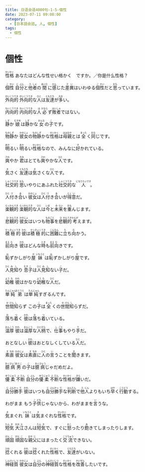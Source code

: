```yaml
---
title: 日语会语4000句-1-5-個性
date: 2023-07-11 09:08:00
category:
  - [日本語会話, 人, 個性]
tags:
  - 個性
---
```


# 個性

<ruby>性<rt>せい</rt>格<rt>かく</rt></ruby>
あなたはどんな性せい格かく　ですか。／你是什么性格？

<ruby>個<rt>こ</rt>性<rt>せい</rt></ruby>
<ruby>自<rt>じ</rt>分<rt>ぶん</rt>と<rt></rt>他<rt>た</rt>者<rt>しゃ</rt>の<rt></rt>間<rt>あいだ</rt>に<rt></rt>感<rt>かん</rt>じた<rt></rt>差<rt>さ</rt>異<rt>い</rt>はいわゆる<rt></rt>個<rt>こ</rt>性<rt>せい</rt>だと<rt></rt>思<rt>おも</rt>っています。</ruby>

<ruby>外<rt>がい</rt>向<rt>こう</rt>的<rt>てき</rt></ruby>
<ruby>外<rt>がい</rt>向<rt>こう</rt>的<rt>てき</rt>な<rt></rt>人<rt>ひと</rt>は<rt></rt>友<rt>とも</rt>達<rt>だち</rt>が<rt></rt>多<rt>おお</rt>い。</ruby>

<ruby>内<rt>ない</rt>向<rt>こう</rt>的<rt>てき</rt></ruby>
<ruby>内<rt>ない</rt>向<rt>こう</rt>的<rt>てき</rt>な<rt></rt>人<rt>は</rt>必<rt>かなら</rt>ず<rt></rt>敗<rt>はい</rt>者<rt>しゃ</rt>ではない。</ruby>

<ruby>静<rt>しず</rt>か</ruby>
<ruby>娘<rt>むすめ</rt>は<rt></rt>静<rt>しず</rt>かな<rt></rt>女<rt>おんな</rt>の<rt></rt>子<rt>こ</rt>です。</ruby>

<ruby>物<rt>もの</rt>静<rt>しず</rt>か</ruby>
<ruby>彼<rt>かの</rt>女<rt>じょ</rt>の<rt></rt>物<rt>もの</rt>静<rt>しず</rt>かな<rt></rt>性<rt>せい</rt>格<rt>かく</rt>は<rt></rt>母<rt>はは</rt>親<rt>おや</rt>とは<rt></rt>全<rt>まった</rt>く<rt></rt>同<rt>おな</rt>じです。</ruby>

<ruby>明<rt>あか</rt>るい</ruby>
<ruby>明<rt>あか</rt>るい<rt></rt>性<rt>せい</rt>格<rt>かく</rt>なので、みんなに<rt></rt>好<rt>す</rt>かれている。</ruby>

<ruby>爽<rt>さわ</rt>やか</ruby>
<ruby>君<rt>きみ</rt>はとても<rt></rt>爽<rt>さわ</rt>やかな<rt></rt>人<rt>ひと</rt>です。</ruby>

<ruby>気<rt>き</rt>さく</ruby>
<ruby>友<rt>とも</rt>達<rt>だち</rt>は<rt></rt>気<rt>き</rt>さくな<rt></rt>人<rt>ひと</rt>です。</ruby>

<ruby>社<rt>しゃ</rt>交<rt>こう</rt>的<rt>てき</rt></ruby>
<ruby>思<rt>おも</rt>いやりにあふれた<rt></rt>社<rt>しゃ</rt>交<rt>こう</rt>的<rt>てき</rt>な<rt></rt>人<rt>になりたいです</rt>。</ruby>

<ruby>人<rt>ひと</rt>付<rt>づ</rt>き<rt></rt>合<rt>あ</rt>い</ruby>
<ruby>彼<rt>かの</rt>女<rt>じょ</rt>は<rt></rt>人<rt>ひと</rt>付<rt>づ</rt>き<rt></rt>合<rt>あ</rt>いが<rt></rt>得<rt>とく</rt>意<rt>い</rt>だ。</ruby>

<ruby>楽<rt>らっ</rt>観<rt>かん</rt>的<rt>てき</rt></ruby>
<ruby>楽<rt>らっ</rt>観<rt>かん</rt>的<rt>てき</rt>な<rt></rt>人<rt>ひと</rt>は<rt></rt>今<rt>いま</rt>と<rt></rt>未<rt>み</rt>来<rt>らい</rt>を<rt></rt>重<rt>おも</rt>んじます。</ruby>

<ruby>悲<rt>ひ</rt>観<rt>かん</rt>的<rt>てき</rt></ruby>
<ruby>彼<rt>かの</rt>女<rt>じょ</rt>はいつも<rt></rt>物<rt>もの</rt>事<rt>ごと</rt>を<rt></rt>悲<rt>ひ</rt>観<rt>かん</rt>的<rt>てき</rt>考<rt>かんが</rt>えます。</ruby>

<ruby>積<rt>せっ</rt>極<rt>きょく</rt>的<rt>てき</rt></ruby>
<ruby>彼<rt>かれ</rt>は<rt></rt>積<rt>せっ</rt>極<rt>きょく</rt>的<rt>てき</rt>に<rt></rt>困<rt>こん</rt>難<rt>なん</rt>に<rt></rt>立<rt>た</rt>ち<rt></rt>向<rt>む</rt>かう。</ruby>

<ruby>前<rt>まえ</rt>向<rt>む</rt>き</ruby>
<ruby>彼<rt>かれ</rt>はどんな<rt></rt>時<rt>とき</rt>も<rt></rt>前<rt>まえ</rt>向<rt>む</rt>きです。</ruby>

<ruby>恥<rt>は</rt>ずかしがり<rt></rt>屋<rt>や</rt></ruby>
<ruby>妹<rt>いもうと</rt>は<rt></rt>恥<rt>は</rt>ずかしがり<rt></rt>屋<rt>や</rt>です。</ruby>

<ruby>人<rt>ひと</rt>見<rt>み</rt>知<rt>し</rt>り</ruby>
<ruby>息<rt>むす</rt>子<rt>こ</rt>は<rt></rt>人<rt>ひと</rt>見<rt>み</rt>知<rt>し</rt>ない<rt></rt>子<rt>こ</rt>だ。</ruby>

<ruby>幼<rt>よう</rt>稚<rt>ち</rt></ruby>
<ruby>彼<rt>かれ</rt>はかなり<rt></rt>幼<rt>よう</rt>稚<rt>ち</rt>な<rt></rt>人<rt>ひと</rt>だ。</ruby>

<ruby>単<rt>たん</rt>純<rt>じゅん</rt></ruby>
<ruby>弟<rt>おとうと</rt>は<rt></rt>単<rt>たん</rt>純<rt>じゅん</rt>すぎるんです。</ruby>

<ruby>世<rt>せ</rt>間<rt>けん</rt>知<rt>し</rt>らず</ruby>
<ruby>この<rt></rt>子<rt>こ</rt>は<rt></rt>全<rt>まった</rt>くの<rt></rt>世<rt>せ</rt>間<rt>けん</rt>知<rt>し</rt>らずだ。</ruby>

<ruby>落<rt>お</rt>ち<rt></rt>着<rt>つ</rt>く</ruby>
<ruby>彼<rt>かれ</rt>は<rt></rt>落<rt>お</rt>ち<rt></rt>着<rt>つ</rt>いている。</ruby>

<ruby>温<rt>おん</rt>厚<rt>こう</rt></ruby>
<ruby>彼<rt>かれ</rt>は<rt></rt>温<rt>おん</rt>厚<rt>こう</rt>な<rt></rt>人<rt>ひと</rt>柄<rt>がら</rt>で、<rt></rt>仕<rt>し</rt>事<rt>ごと</rt>もやり<rt></rt>手<rt>て</rt>だ。</ruby>

<ruby>おとなしい</ruby>
<ruby>彼<rt>かれ</rt>はおとなしくしている<rt></rt>人<rt>ひと</rt>だ。</ruby>

<ruby>素<rt>す</rt>直<rt>なお</rt></ruby>
<ruby>彼<rt>かの</rt>女<rt>じょ</rt>は<rt></rt>素<rt>す</rt>直<rt>なお</rt>に<rt></rt>人<rt>ひと</rt>の<rt></rt>言<rt>い</rt>うことを<rt></rt>聞<rt>き</rt>きます。</ruby>

<ruby>臆<rt>おく</rt>病<rt>びょう</rt></ruby>
<ruby>男<rt>おとこ</rt>の<rt></rt>子<rt>こ</rt>は<rt></rt>臆<rt>おく</rt>病<rt>びょう</rt>じゃだめだよ。</ruby>

<ruby>優<rt>ゆう</rt>柔<rt>じゅう</rt>不<rt>ふ</rt>断<rt>だん</rt></ruby>
<ruby>自<rt>じ</rt>分<rt>ぶん</rt>の<rt></rt>優<rt>ゆう</rt>柔<rt>じゅう</rt>不<rt>ふ</rt>断<rt>だん</rt>な<rt></rt>性<rt>せい</rt>格<rt>かく</rt>が<rt></rt>嫌<rt>きら</rt>いだ。</ruby>

<ruby>自<rt>じ</rt>分<rt>ぶん</rt>勝<rt>かっ</rt>手<rt>て</rt></ruby>
<ruby>彼<rt>かれ</rt>はいつも<rt></rt>自<rt>じ</rt>分<rt>ぶん</rt>勝<rt>かっ</rt>手<rt>て</rt>な<rt></rt>判<rt>はん</rt>断<rt>だん</rt>で<rt></rt>他<rt>た</rt>人<rt>にん</rt>よりもいち<rt></rt>早<rt>はや</rt>く<rt></rt>行<rt>こう</rt>動<rt>どう</rt>する。</ruby>

<ruby>わがまま</ruby>
<ruby>もう<rt></rt>子<rt>こ</rt>供<rt>ども</rt>じゃないから、わがままを<rt></rt>言<rt>い</rt>うな。</ruby>

<ruby>気<rt>き</rt>まぐれ</ruby>
<ruby>妹<rt>いもうと</rt>は<rt></rt>気<rt>き</rt>まぐれな<rt></rt>性<rt>せい</rt>格<rt>かく</rt>です。</ruby>

<ruby>短<rt>たん</rt>気<rt>き</rt></ruby>
<ruby>大<rt>おお</rt>江<rt>え</rt>さんは<rt></rt>短<rt>たん</rt>気<rt>き</rt>で、すぐに<rt></rt>怒<rt>おこ</rt>ったり<rt></rt>飽<rt>あ</rt>きてしまったりします。</ruby>

<ruby>頑<rt>がん</rt>固<rt>こ</rt></ruby>
<ruby>頑<rt>がん</rt>固<rt>こ</rt>な<rt></rt>親<rt>おや</rt>父<rt>じ</rt>にはまったく<rt></rt>交<rt>こう</rt>流<rt>りゅう</rt>できない。</ruby>

<ruby>捻<rt>ひね</rt>くれる</ruby>
<ruby>彼<rt>かれ</rt>は<rt></rt>捻<rt>ひね</rt>くれた<rt></rt>性<rt>せい</rt>格<rt>かく</rt>で、<rt></rt>友<rt>とも</rt>達<rt>だち</rt>がいない。</ruby>

<ruby>神<rt>しん</rt>経<rt>けい</rt>質<rt>しつ</rt></ruby>
<ruby>彼<rt>かの</rt>女<rt>じょ</rt>は<rt></rt>自<rt>じ</rt>分<rt>ぶん</rt>の<rt></rt>神<rt>しん</rt>経<rt>けい</rt>質<rt>しつ</rt>な<rt></rt>性<rt>せい</rt>格<rt>かく</rt>を<rt></rt>改<rt>かい</rt>善<rt>ぜん</rt>したいです。</ruby>

